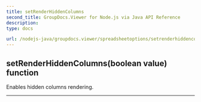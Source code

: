 ```yaml
---
title: setRenderHiddenColumns
second_title: GroupDocs.Viewer for Node.js via Java API Reference
description: 
type: docs

url: /nodejs-java/groupdocs.viewer/spreadsheetoptions/setrenderhiddencolumns/
---
```


## setRenderHiddenColumns(boolean value)  function

 Enables hidden columns rendering.
 


---


